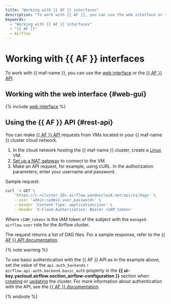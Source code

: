 ```yaml
---
title: "Working with {{ AF }} interfaces"
description: "To work with {{ AF }}, you can use the web interface or the {{ AF }} REST API"
keywords:
  - "Working with {{ AF }} interfaces"
  - "{{ AF }}"
  - Airflow
---
```


# Working with {{ AF }} interfaces

To work with {{ maf-name }}, you can use the [web interface](#web-gui) or the [{{ AF }} API](#rest-api).

## Working with the web interface {#web-gui}

{% include [web interface](../../_includes/mdb/maf/web-interface.md) %}

## Using the {{ AF }} API {#rest-api}

You can make [{{ AF }} API](https://airflow.apache.org/docs/apache-airflow/stable/stable-rest-api-ref.html) requests from VMs located in your {{ maf-name }} cluster cloud network.

1. In the cloud network hosting the {{ maf-name }} cluster, create a [Linux](../../compute/quickstart/quick-create-linux.md) VM.
1. [Set up a NAT gateway](../../vpc/operations/create-nat-gateway.md) to connect to the VM.
1. Make an API request, for example, using cURL. In the authorization parameters, enter your username and password.

Sample request:

```bash
curl -X GET \
    'https://c-<cluster_ID>.airflow.yandexcloud.net/api/v1/dags' \
    --user 'admin:<admin_user_password>' \
    --header 'Content-Type: application/json' \
    --header 'X-Cloud-Authorization: Bearer <IAM_token>'
```

Where `<IAM_token>` is the IAM token of the subject with the `managed-airflow.user` role for the Airflow cluster.

The request returns a list of DAG files. For a sample response, refer to the [{{ AF }} API documentation](https://airflow.apache.org/docs/apache-airflow/stable/stable-rest-api-ref.html#operation/get_dags).

{% note warning %}

To use basic authentication with the {{ AF }} API as in the example above, set the value of the `api.auth_backends` **:** `airflow.api.auth.backend.basic_auth` property in the **{{ ui-key.yacloud.airflow.section_airflow-configuration }}** section when [creating](cluster-create.md) or [updating](cluster-update.md) the cluster. For more information about authentication with the API, see the [{{ AF }} documentation](https://airflow.apache.org/docs/apache-airflow/stable/security/api.html).

{% endnote %}
